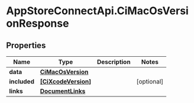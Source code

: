 # AppStoreConnectApi.CiMacOsVersionResponse

## Properties

Name | Type | Description | Notes
------------ | ------------- | ------------- | -------------
**data** | [**CiMacOsVersion**](CiMacOsVersion.md) |  | 
**included** | [**[CiXcodeVersion]**](CiXcodeVersion.md) |  | [optional] 
**links** | [**DocumentLinks**](DocumentLinks.md) |  | 


